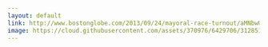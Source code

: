 ```yaml
---
layout: default
link: http://www.bostonglobe.com/2013/09/24/mayoral-race-turnout/aMNbwUxgo0qZt74HRC6fVM/story.html
image: https://cloud.githubusercontent.com/assets/370976/6429706/312851a6-bfb3-11e4-9706-d86adca07841.jpg
---
```

